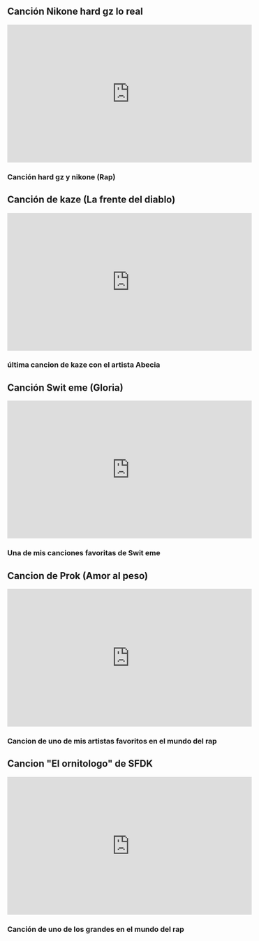 ## Canción Nikone hard gz lo real 
<iframe width="560" height="315" src="https://www.youtube.com/embed/I96S7SxeVV0" title="YouTube video player" frameborder="0" allow="accelerometer; autoplay; clipboard-write; encrypted-media; gyroscope; picture-in-picture" allowfullscreen></iframe>

### Canción hard gz y nikone (Rap)  

## Canción de kaze (La frente del diablo)
<iframe width="560" height="315" src="https://www.youtube.com/embed/N4fvg57V4Ec" title="YouTube video player" frameborder="0" allow="accelerometer; autoplay; clipboard-write; encrypted-media; gyroscope; picture-in-picture" allowfullscreen></iframe>

### última cancion de kaze con el artista Abecia

## Canción Swit eme (Gloria)
<iframe width="560" height="315" src="https://www.youtube.com/embed/9-4vHjasH1Y" title="YouTube video player" frameborder="0" allow="accelerometer; autoplay; clipboard-write; encrypted-media; gyroscope; picture-in-picture" allowfullscreen></iframe>

### Una de mis canciones favoritas de Swit eme

##  Cancion de Prok (Amor al peso)
<iframe width="560" height="315" src="https://www.youtube.com/embed/wRI0_HM0pjQ" title="YouTube video player" frameborder="0" allow="accelerometer; autoplay; clipboard-write; encrypted-media; gyroscope; picture-in-picture" allowfullscreen></iframe>

### Cancion de uno de mis artistas favoritos en el mundo del rap

## Cancion "El ornitologo" de SFDK  
<iframe width="560" height="315" src="https://www.youtube.com/embed/7Ns_h-o7S3o" title="YouTube video player" frameborder="0" allow="accelerometer; autoplay; clipboard-write; encrypted-media; gyroscope; picture-in-picture" allowfullscreen></iframe>

### Canción de uno de los grandes en el mundo del rap

